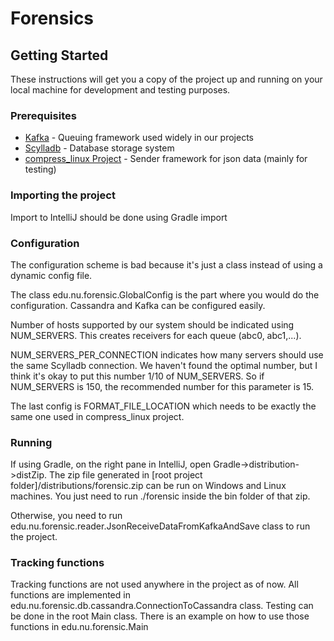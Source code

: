# Forensics

## Getting Started

These instructions will get you a copy of the project up and running on your local machine for development and testing purposes.

### Prerequisites
* [Kafka](https://kafka.apache.org/quickstart) - Queuing framework used widely in our projects
* [Scylladb](https://docs.scylladb.com/getting-started/getting-started/) - Database storage system
* [compress_linux Project](http://118.126.94.181/byy_/compress_linux) - Sender framework for json data (mainly for testing)

### Importing the project
Import to IntelliJ should be done using Gradle import

### Configuration
The configuration scheme is bad because it's just a class instead of using a dynamic config file.

The class edu.nu.forensic.GlobalConfig is the part where you would do the configuration. Cassandra and Kafka can be configured easily.

Number of hosts supported by our system should be indicated using NUM_SERVERS. This creates receivers for each queue (abc0, abc1,...).

NUM_SERVERS_PER_CONNECTION indicates how many servers should use the same Scylladb connection. We haven't found the optimal number, but I think it's okay to put this number 1/10 of NUM_SERVERS. So if NUM_SERVERS is 150, the recommended number for this parameter is 15.

The last config is FORMAT_FILE_LOCATION which needs to be exactly the same one used in compress_linux project.

### Running
If using Gradle, on the right pane in IntelliJ, open Gradle->distribution->distZip. The zip file generated in [root project folder]/distributions/forensic.zip can be run on Windows and Linux machines. You just need to run ./forensic inside the bin folder of that zip.

Otherwise, you need to run edu.nu.forensic.reader.JsonReceiveDataFromKafkaAndSave class to run the project.

### Tracking functions
Tracking functions are not used anywhere in the project as of now. All functions are implemented in edu.nu.forensic.db.cassandra.ConnectionToCassandra class. Testing can be done in the root Main class. There is an example on how to use those functions in edu.nu.forensic.Main



